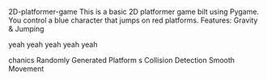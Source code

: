 

 2D-platformer-game
This is a basic 2D platformer game 
bilt using Pygame. You control a blue 
character that jumps on red platforms.
Features: Gravity &amp;
Jumping





yeah yeah yeah yeah yeah

chanics Randomly Generated Platform
s Collision Detection  Smooth Movement

 